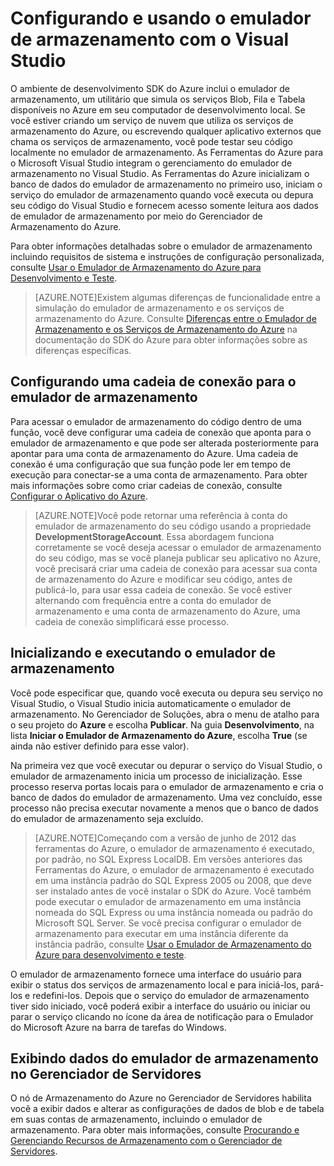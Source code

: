 <properties 
   pageTitle="Configurando e usando o Emulador de Armazenamento com o Visual Studio"
   description="Configurando e usando o Emulador de Armazenamento com o Visual Studio"
   services="visual-studio-online"
   documentationCenter="na"
   authors="kempb"
   manager="douge"
   editor="tlee" />
<tags 
   ms.service="storage"
   ms.devlang="multiple"
   ms.topic="article"
   ms.tgt_pltfrm="na"
   ms.workload="na"
   ms.date="08/24/2015"
   ms.author="kempb" />

# Configurando e usando o emulador de armazenamento com o Visual Studio

O ambiente de desenvolvimento SDK do Azure inclui o emulador de armazenamento, um utilitário que simula os serviços Blob, Fila e Tabela disponíveis no Azure em seu computador de desenvolvimento local. Se você estiver criando um serviço de nuvem que utiliza os serviços de armazenamento do Azure, ou escrevendo qualquer aplicativo externos que chama os serviços de armazenamento, você pode testar seu código localmente no emulador de armazenamento. As Ferramentas do Azure para o Microsoft Visual Studio integram o gerenciamento do emulador de armazenamento no Visual Studio. As Ferramentas do Azure inicializam o banco de dados do emulador de armazenamento no primeiro uso, iniciam o serviço do emulador de armazenamento quando você executa ou depura seu código do Visual Studio e fornecem acesso somente leitura aos dados de emulador de armazenamento por meio do Gerenciador de Armazenamento do Azure.

Para obter informações detalhadas sobre o emulador de armazenamento incluindo requisitos de sistema e instruções de configuração personalizada, consulte [Usar o Emulador de Armazenamento do Azure para Desenvolvimento e Teste](./storage/storage-use-emulator/).

>[AZURE.NOTE]Existem algumas diferenças de funcionalidade entre a simulação do emulador de armazenamento e os serviços de armazenamento do Azure. Consulte [Diferenças entre o Emulador de Armazenamento e os Serviços de Armazenamento do Azure](./storage/storage-use-emulator) na documentação do SDK do Azure para obter informações sobre as diferenças específicas.

## Configurando uma cadeia de conexão para o emulador de armazenamento

Para acessar o emulador de armazenamento do código dentro de uma função, você deve configurar uma cadeia de conexão que aponta para o emulador de armazenamento e que pode ser alterada posteriormente para apontar para uma conta de armazenamento do Azure. Uma cadeia de conexão é uma configuração que sua função pode ler em tempo de execução para conectar-se a uma conta de armazenamento. Para obter mais informações sobre como criar cadeias de conexão, consulte [Configurar o Aplicativo do Azure](https://msdn.microsoft.com/library/azure/2da5d6ce-f74d-45a9-bf6b-b3a60c5ef74e#BK_SettingsPage).

>[AZURE.NOTE]Você pode retornar uma referência à conta do emulador de armazenamento do seu código usando a propriedade **DevelopmentStorageAccount**. Essa abordagem funciona corretamente se você deseja acessar o emulador de armazenamento do seu código, mas se você planeja publicar seu aplicativo no Azure, você precisará criar uma cadeia de conexão para acessar sua conta de armazenamento do Azure e modificar seu código, antes de publicá-lo, para usar essa cadeia de conexão. Se você estiver alternando com frequência entre a conta do emulador de armazenamento e uma conta de armazenamento do Azure, uma cadeia de conexão simplificará esse processo.

## Inicializando e executando o emulador de armazenamento

Você pode especificar que, quando você executa ou depura seu serviço no Visual Studio, o Visual Studio inicia automaticamente o emulador de armazenamento. No Gerenciador de Soluções, abra o menu de atalho para o seu projeto do **Azure** e escolha **Publicar**. Na guia **Desenvolvimento**, na lista **Iniciar o Emulador de Armazenamento do Azure**, escolha **True** (se ainda não estiver definido para esse valor).

Na primeira vez que você executar ou depurar o serviço do Visual Studio, o emulador de armazenamento inicia um processo de inicialização. Esse processo reserva portas locais para o emulador de armazenamento e cria o banco de dados do emulador de armazenamento. Uma vez concluído, esse processo não precisa executar novamente a menos que o banco de dados do emulador de armazenamento seja excluído.

>[AZURE.NOTE]Começando com a versão de junho de 2012 das ferramentas do Azure, o emulador de armazenamento é executado, por padrão, no SQL Express LocalDB. Em versões anteriores das Ferramentas do Azure, o emulador de armazenamento é executado em uma instância padrão do SQL Express 2005 ou 2008, que deve ser instalado antes de você instalar o SDK do Azure. Você também pode executar o emulador de armazenamento em uma instância nomeada do SQL Express ou uma instância nomeada ou padrão do Microsoft SQL Server. Se você precisa configurar o emulador de armazenamento para executar em uma instância diferente da instância padrão, consulte [Usar o Emulador de Armazenamento do Azure para desenvolvimento e teste](./storage/storage-use-emulator/).

O emulador de armazenamento fornece uma interface do usuário para exibir o status dos serviços de armazenamento local e para iniciá-los, pará-los e redefini-los. Depois que o serviço do emulador de armazenamento tiver sido iniciado, você poderá exibir a interface do usuário ou iniciar ou parar o serviço clicando no ícone da área de notificação para o Emulador do Microsoft Azure na barra de tarefas do Windows.

## Exibindo dados do emulador de armazenamento no Gerenciador de Servidores

O nó de Armazenamento do Azure no Gerenciador de Servidores habilita você a exibir dados e alterar as configurações de dados de blob e de tabela em suas contas de armazenamento, incluindo o emulador de armazenamento. Para obter mais informações, consulte [Procurando e Gerenciando Recursos de Armazenamento com o Gerenciador de Servidores](https://msdn.microsoft.com/library/azure/ff683677.aspx).

<!---HONumber=Oct15_HO3-->